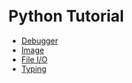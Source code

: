 # Python Tutorial

- [Debugger](./tutorials/debugger_tips.md)
- [Image](./tutorials/image.md)
- [File I/O](./tutorials/file_io.md)
- [Typing](./tutorials/typing.md)
